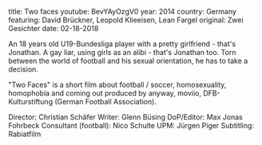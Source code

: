 ﻿title: Two faces
youtube: BevYAyOzgV0
year: 2014
country: Germany
featuring: David Brückner, Leopold Klieeisen, Lean Fargel
original: Zwei Gesichter
date: 02-18-2018

An 18 years old U19-Bundesliga player with a pretty girlfriend - that's Jonathan. A gay liar, using girls as an alibi - that's Jonathan too. Torn between the world of football and his sexual orientation, he has to take a decision. 

"Two Faces" is a short film about football / soccer, homosexuality, homophobia and coming out produced by anyway, moviio, DFB-Kulturstiftung (German Football Association).

Director: Christian Schäfer
Writer: Glenn Büsing
DoP/Editor: Max Jonas Fohrbeck
Consultant (football): Nico Schulte
UPM: Jürgen Piger
Subtitling: Rabiatfilm 

